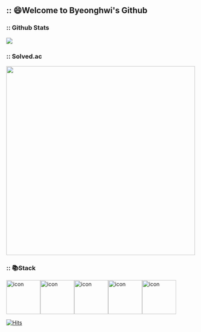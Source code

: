 ## :: 😄Welcome to Byeonghwi's Github


### :: Github Stats

<img src="https://github-readme-stats.vercel.app/api?username=ByeonghwiJeong&show_icons=true&theme=dracula">

### :: Solved.ac

<img src="http://mazassumnida.wtf/api/v2/generate_badge?boj=wjdqudgnl" width="500">

### :: 📚Stack

<div style="display: flex; align-items: flex-start;"><img src="https://techstack-generator.vercel.app/python-icon.svg" alt="icon" width="90" height="90" /><img src="https://techstack-generator.vercel.app/django-icon.svg" alt="icon" width="90" height="90" /><img src="https://techstack-generator.vercel.app/github-icon.svg" alt="icon" width="90" height="90" /><img src="https://techstack-generator.vercel.app/mysql-icon.svg" alt="icon" width="90" height="90" /><img src="https://techstack-generator.vercel.app/aws-icon.svg" alt="icon" width="90" height="90" /></div>

[![Hits](https://hits.seeyoufarm.com/api/count/incr/badge.svg?url=https%3A%2F%2Fgithub.com%2FByeonghwiJeong&count_bg=%2379C83D&title_bg=%23555555&icon=&icon_color=%23E7E7E7&title=hits&edge_flat=false)](https://hits.seeyoufarm.com)
